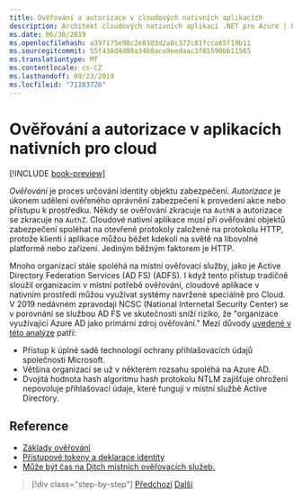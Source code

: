 ```yaml
---
title: Ověřování a autorizace v cloudových nativních aplikacích
description: Architekt cloudových nativních aplikací .NET pro Azure | Ověřování a autorizace v cloudových nativních aplikacích
ms.date: 06/30/2019
ms.openlocfilehash: a397175e98c2e8103d2a8c372c81fcca65f19b11
ms.sourcegitcommit: 55f438d4d00a34b9aca9eedaac3f85590bb11565
ms.translationtype: MT
ms.contentlocale: cs-CZ
ms.lasthandoff: 09/23/2019
ms.locfileid: "71183726"
---
```

# <a name="authentication-and-authorization-in-cloud-native-apps"></a>Ověřování a autorizace v aplikacích nativních pro cloud

[!INCLUDE [book-preview](../../../includes/book-preview.md)]

*Ověřování* je proces určování identity objektu zabezpečení. *Autorizace* je úkonem udělení ověřeného oprávnění zabezpečení k provedení akce nebo přístupu k prostředku. Někdy se ověřování zkracuje na `AuthN` a autorizace se zkracuje na `AuthZ`. Cloudové nativní aplikace musí při ověřování objektů zabezpečení spoléhat na otevřené protokoly založené na protokolu HTTP, protože klienti i aplikace můžou běžet kdekoli na světě na libovolné platformě nebo zařízení. Jediným běžným faktorem je HTTP.

Mnoho organizací stále spoléhá na místní ověřovací služby, jako je Active Directory Federation Services (AD FS) (ADFS). I když tento přístup tradičně sloužil organizacím v místní potřebě ověřování, cloudové aplikace v nativním prostředí můžou využívat systémy navržené speciálně pro Cloud. V 2019 nedávném zpravodaji NCSC (National Internetal Security Center) se v porovnání se službou AD FS ve skutečnosti sníží riziko, že "organizace využívající Azure AD jako primární zdroj ověřování." Mezi důvody [uvedené v této analýze](https://oxfordcomputergroup.com/resources/o365-security-native-cloud-authentication/) patří:

- Přístup k úplné sadě technologií ochrany přihlašovacích údajů společnosti Microsoft.
- Většina organizací se už v některém rozsahu spoléhá na Azure AD.
- Dvojitá hodnota hash algoritmu hash protokolu NTLM zajišťuje ohrožení nepovoluje přihlašovací údaje, které fungují v místní službě Active Directory.

## <a name="references"></a>Reference

- [Základy ověřování](https://docs.microsoft.com/azure/active-directory/develop/authentication-scenarios)
- [Přístupové tokeny a deklarace identity](https://docs.microsoft.com/azure/active-directory/develop/access-tokens)
- [Může být čas na Ditch místních ověřovacích služeb.](https://oxfordcomputergroup.com/resources/o365-security-native-cloud-authentication/)

>[!div class="step-by-step"]
>[Předchozí](identity.md)
>[Další](azure-active-directory.md)
